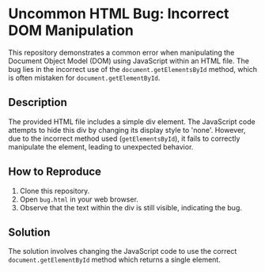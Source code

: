 # Uncommon HTML Bug: Incorrect DOM Manipulation

This repository demonstrates a common error when manipulating the Document Object Model (DOM) using JavaScript within an HTML file. The bug lies in the incorrect use of the `document.getElementsById` method, which is often mistaken for `document.getElementById`.

## Description
The provided HTML file includes a simple div element. The JavaScript code attempts to hide this div by changing its display style to 'none'.  However, due to the incorrect method used (`getElementsById`), it fails to correctly manipulate the element, leading to unexpected behavior.

## How to Reproduce
1. Clone this repository.
2. Open `bug.html` in your web browser.
3. Observe that the text within the div is still visible, indicating the bug.

## Solution
The solution involves changing the JavaScript code to use the correct `document.getElementById` method which returns a single element.